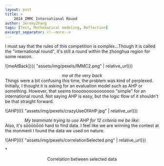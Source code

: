 ```yaml
---
layout: post
title: >
    2024 IMMC International Round
author: JeremyZhang
tags: [Test, Mathematical modeling, Reflection]
excerpt_separator: <!--more-->
---
```

I must say that the rules of this competition is complex...Though it is called the "international round", it's still a round within the zhonghua region for some reason.
<!--more-->

![meAtBack]({{ "assets/img/pexels/IMMC2.png" | relative_url}})

*<center>me at the very back</center>*
Things were a bit confusing this time, the problem was kind of perplexed. Initially, I thought it is asking for an evaluation model such as AHP or something. However, that seems toooooooooooooooo "simple" for an international round. Not saying AHP is easy, but the logic flow of it shouldn't be that straight forward. 

![AHP]({{ "assets/img/pexels/crazyUseOfAHP.jpg" | relative_url}})

*<center>My teammate trying to use AHP for 12 criteria me be like:</center>*
Also, it's sōóōòōóõ hard to find data. I feel like we are winning the contest at the monment I found the data we used on nature. 

![AHP]({{ "assets/img/pexels/correlationSelected.png" | relative_url}})

*<center>Correlation between selected data</center>

